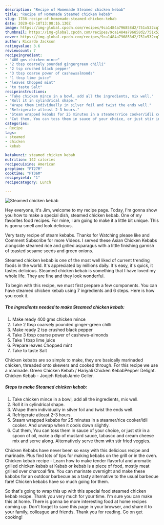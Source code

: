 ```yaml
---
description: "Recipe of Homemade Steamed chicken kebab"
title: "Recipe of Homemade Steamed chicken kebab"
slug: 1786-recipe-of-homemade-steamed-chicken-kebab
date: 2020-08-18T13:08:16.130Z
image: https://img-global.cpcdn.com/recipes/9ca1484a796858d2/751x532cq70/steamed-chicken-kebab-recipe-main-photo.jpg
thumbnail: https://img-global.cpcdn.com/recipes/9ca1484a796858d2/751x532cq70/steamed-chicken-kebab-recipe-main-photo.jpg
cover: https://img-global.cpcdn.com/recipes/9ca1484a796858d2/751x532cq70/steamed-chicken-kebab-recipe-main-photo.jpg
author: Ricardo Jackson
ratingvalue: 3.6
reviewcount: 7
recipeingredient:
- "400 gms chicken mince"
- "2 tbsp coarsely pounded gingergreen chilli"
- "2 tsp crushed black pepper"
- "3 tbsp coarse power of cashewsalmonds"
- "1 tbsp lime juice"
- "leaves Chopped mint"
- "to taste Salt"
recipeinstructions:
- "Take chicken mince in a bowl, add all the ingredients, mix well."
- "Roll it in cylindrical shape."
- "Wrape them individually in silver foil and twist the ends well."
- "Refrigerate atleast 2-3 hours."
- "Steam wrapped kebabs for 25 minutes in a steamer/rice cooker/idli cooker. And unwrap when it cools down slightly."
- "Cut them, You can toss them in sauce of your choice, or just stir in a spoon of oil, make a dip of mustard sauce, tabasco and cream cheese mix and serve along. Alternatively serve them with stir fried veggies."
categories:
- Recipe
tags:
- steamed
- chicken
- kebab

katakunci: steamed chicken kebab 
nutrition: 142 calories
recipecuisine: American
preptime: "PT27M"
cooktime: "PT36M"
recipeyield: "1"
recipecategory: Lunch

---
```



![Steamed chicken kebab](https://img-global.cpcdn.com/recipes/9ca1484a796858d2/751x532cq70/steamed-chicken-kebab-recipe-main-photo.jpg)

Hey everyone, it's Jim, welcome to my recipe page. Today, I'm gonna show you how to make a special dish, steamed chicken kebab. One of my favorites food recipes. For mine, I am going to make it a little bit unique. This is gonna smell and look delicious.

Very tasty recipe of steam kebabs. Thanks for Watching please like and Comment Subscribe for more Videos. I served these Asian Chicken Kebabs alongside steamed rice and grilled asparagus with a little finishing garnish of toasted sesame seeds and green onions.

Steamed chicken kebab is one of the most well liked of current trending foods in the world. It's appreciated by millions daily. It's easy, it's quick, it tastes delicious. Steamed chicken kebab is something that I have loved my whole life. They are fine and they look wonderful.


To begin with this recipe, we must first prepare a few components. You can have steamed chicken kebab using 7 ingredients and 6 steps. Here is how you cook it.

<!--inarticleads1-->

##### The ingredients needed to make Steamed chicken kebab:

1. Make ready 400 gms chicken mince
1. Take 2 tbsp coarsely pounded ginger-green chilli
1. Make ready 2 tsp crushed black pepper
1. Take 3 tbsp coarse power of cashews-almonds
1. Take 1 tbsp lime juice
1. Prepare leaves Chopped mint
1. Take to taste Salt


Chicken kebabs are so simple to make, they are basically marinaded chicken, threaded onto skewers and cooked through. For this recipe we use a marinade. Green Chicken Kebab / Hariyali Chicken KebabPepper Delight. Chicken Kebab - Joojeh KebabJamie Geller. 

<!--inarticleads2-->

##### Steps to make Steamed chicken kebab:

1. Take chicken mince in a bowl, add all the ingredients, mix well.
1. Roll it in cylindrical shape.
1. Wrape them individually in silver foil and twist the ends well.
1. Refrigerate atleast 2-3 hours.
1. Steam wrapped kebabs for 25 minutes in a steamer/rice cooker/idli cooker. And unwrap when it cools down slightly.
1. Cut them, You can toss them in sauce of your choice, or just stir in a spoon of oil, make a dip of mustard sauce, tabasco and cream cheese mix and serve along. Alternatively serve them with stir fried veggies.


Chicken Kebabs have never been so easy with this delicious recipe and marinade. Plus find lots of tips for making kebabs on the grill or in the oven. Chicken kebab recipe - Learn how to make tender flavorful and aromatic grilled chicken kabab at Kabab or kebab is a piece of food, mostly meat grilled over charcoal fire. You can marinate overnight and make these kabobs for an outdoor barbecue as a tasty alternative to the usual barbecue fare! Chicken kebabs have so much going for them. 

So that's going to wrap this up with this special food steamed chicken kebab recipe. Thank you very much for your time. I'm sure you can make this at home. There is gonna be more interesting food at home recipes coming up. Don't forget to save this page in your browser, and share it to your family, colleague and friends. Thank you for reading. Go on get cooking!

